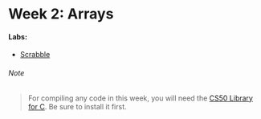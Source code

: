 # Week 2: Arrays

#### Labs:

-   [Scrabble](./lab2/scrabble)

###### Note

> For compiling any code in this week, you will need the [CS50 Library for C](https://cs50.readthedocs.io/libraries/cs50/c/). Be sure to install it first.

